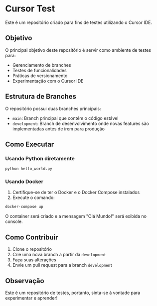 # Cursor Test

Este é um repositório criado para fins de testes utilizando o Cursor IDE. 

## Objetivo

O principal objetivo deste repositório é servir como ambiente de testes para:
- Gerenciamento de branches
- Testes de funcionalidades
- Práticas de versionamento
- Experimentação com o Cursor IDE

## Estrutura de Branches

O repositório possui duas branches principais:
- `main`: Branch principal que contém o código estável
- `development`: Branch de desenvolvimento onde novas features são implementadas antes de irem para produção

## Como Executar

### Usando Python diretamente

```bash
python hello_world.py
```

### Usando Docker

1. Certifique-se de ter o Docker e o Docker Compose instalados
2. Execute o comando:
```bash
docker-compose up
```

O container será criado e a mensagem "Olá Mundo!" será exibida no console.

## Como Contribuir

1. Clone o repositório
2. Crie uma nova branch a partir da `development`
3. Faça suas alterações
4. Envie um pull request para a branch `development`

## Observação

Este é um repositório de testes, portanto, sinta-se à vontade para experimentar e aprender!
